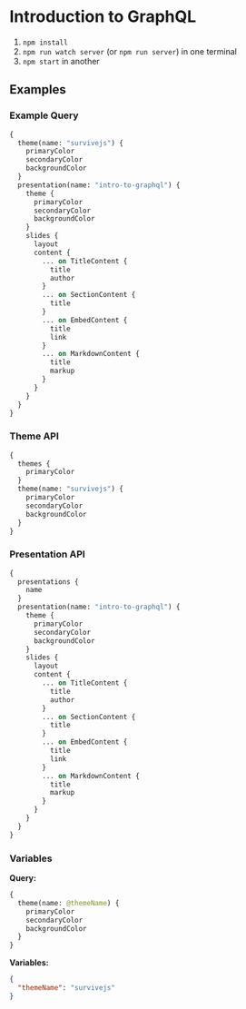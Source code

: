 # Introduction to GraphQL

1. `npm install`
2. `npm run watch server` (or `npm run server`) in one terminal
3. `npm start` in another

## Examples

### Example Query

```graphql
{
  theme(name: "survivejs") {
    primaryColor
    secondaryColor
    backgroundColor
  }
  presentation(name: "intro-to-graphql") {
    theme {
      primaryColor
      secondaryColor
      backgroundColor
    }
    slides {
      layout
      content {
        ... on TitleContent {
          title
          author
        }
        ... on SectionContent {
          title
        }
        ... on EmbedContent {
          title
          link
        }
        ... on MarkdownContent {
          title
          markup
        }
      }
    }
  }
}
```

### Theme API

```graphql
{
  themes {
    primaryColor
  }
  theme(name: "survivejs") {
    primaryColor
    secondaryColor
    backgroundColor
  }
}
```

### Presentation API

```graphql
{
  presentations {
    name
  }
  presentation(name: "intro-to-graphql") {
    theme {
      primaryColor
      secondaryColor
      backgroundColor
    }
    slides {
      layout
      content {
        ... on TitleContent {
          title
          author
        }
        ... on SectionContent {
          title
        }
        ... on EmbedContent {
          title
          link
        }
        ... on MarkdownContent {
          title
          markup
        }
      }
    }
  }
}
```

### Variables

**Query:**

```graphql
{
  theme(name: @themeName) {
    primaryColor
    secondaryColor
    backgroundColor
  }
}
```

**Variables:**

```json
{
  "themeName": "survivejs"
}
```
